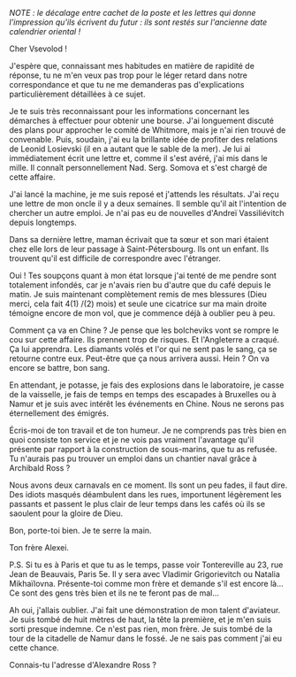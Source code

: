 *NOTE : le décalage entre cachet de la poste et les lettres qui donne l'impression qu'ils écrivent du futur : ils sont restés sur l'ancienne date calendrier oriental !*


Cher Vsevolod !

J'espère que, connaissant mes habitudes en matière de rapidité de réponse, tu ne m'en veux pas trop pour le léger retard dans notre correspondance et que tu ne me demanderas pas d'explications particulièrement détaillées à ce sujet.

Je te suis très reconnaissant pour les informations concernant les démarches à effectuer pour obtenir une bourse. J'ai longuement discuté des plans pour approcher le comité de Whitmore, mais je n'ai rien trouvé de convenable. Puis, soudain, j'ai eu la brillante idée de profiter des relations de Leonid Losievski (il en a autant que le sable de la mer). Je lui ai immédiatement écrit une lettre et, comme il s'est avéré, j'ai mis dans le mille. Il connaît personnellement Nad. Serg. Somova et s'est chargé de cette affaire.

J'ai lancé la machine, je me suis reposé et j'attends les résultats. J'ai reçu une lettre de mon oncle il y a deux semaines. Il semble qu'il ait l'intention de chercher un autre emploi. Je n'ai pas eu de nouvelles d'Andreï Vassiliévitch depuis longtemps.

Dans sa dernière lettre, maman écrivait que ta sœur et son mari étaient chez elle lors de leur passage à Saint-Pétersbourg. Ils ont un enfant. Ils trouvent qu'il est difficile de correspondre avec l'étranger.

Oui ! Tes soupçons quant à mon état lorsque j'ai tenté de me pendre sont totalement infondés, car je n'avais rien bu d'autre que du café depuis le matin. Je suis maintenant complètement remis de mes blessures (Dieu merci, cela fait 4(1) /(2) mois) et seule une cicatrice sur ma main droite témoigne encore de mon vol, que je commence déjà à oublier peu à peu.

Comment ça va en Chine ? Je pense que les bolcheviks vont se rompre le cou sur cette affaire. Ils prennent trop de risques. Et l'Angleterre a craqué. Ça lui apprendra. Les diamants volés et l'or qui ne sent pas le sang, ça se retourne contre eux. Peut-être que ça nous arrivera aussi. Hein ? On va encore se battre, bon sang.

En attendant, je potasse, je fais des explosions dans le laboratoire, je casse de la vaisselle, je fais de temps en temps des escapades à Bruxelles ou à Namur et je suis avec intérêt les événements en Chine. Nous ne serons pas éternellement des émigrés.

Écris-moi de ton travail et de ton humeur. Je ne comprends pas très bien en quoi consiste ton service et je ne vois pas vraiment l'avantage qu'il présente par rapport à la construction de sous-marins, que tu as refusée. Tu n'aurais pas pu trouver un emploi dans un chantier naval grâce à Archibald Ross ?

Nous avons deux carnavals en ce moment. Ils sont un peu fades, il faut dire. Des idiots masqués déambulent dans les rues, importunent légèrement les passants et passent le plus clair de leur temps dans les cafés où ils se saoulent pour la gloire de Dieu.

Bon, porte-toi bien. Je te serre la main.

Ton frère Alexei.

  

P.S. Si tu es à Paris et que tu as le temps, passe voir Tontereville au 23, rue Jean de Beauvais, Paris 5e. Il y sera avec Vladimir Grigorievitch ou Natalia Mikhaïlovna. Présente-toi comme mon frère et demande s'il est encore là... Ce sont des gens très bien et ils ne te feront pas de mal...

Ah oui, j'allais oublier. J'ai fait une démonstration de mon talent d'aviateur. Je suis tombé de huit mètres de haut, la tête la première, et je m'en suis sorti presque indemne. Ce n'est pas rien, mon frère. Je suis tombé de la tour de la citadelle de Namur dans le fossé. Je ne sais pas comment j'ai eu cette chance.

Connais-tu l'adresse d'Alexandre Ross ?